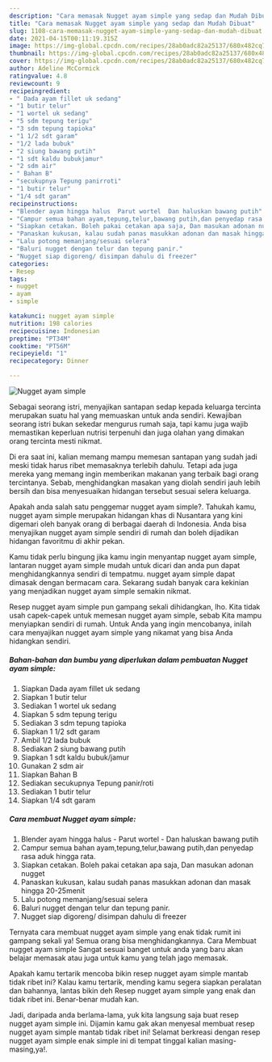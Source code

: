 ```yaml
---
description: "Cara memasak Nugget ayam simple yang sedap dan Mudah Dibuat"
title: "Cara memasak Nugget ayam simple yang sedap dan Mudah Dibuat"
slug: 1108-cara-memasak-nugget-ayam-simple-yang-sedap-dan-mudah-dibuat
date: 2021-04-15T00:11:19.315Z
image: https://img-global.cpcdn.com/recipes/28ab0adc82a25137/680x482cq70/nugget-ayam-simple-foto-resep-utama.jpg
thumbnail: https://img-global.cpcdn.com/recipes/28ab0adc82a25137/680x482cq70/nugget-ayam-simple-foto-resep-utama.jpg
cover: https://img-global.cpcdn.com/recipes/28ab0adc82a25137/680x482cq70/nugget-ayam-simple-foto-resep-utama.jpg
author: Adeline McCormick
ratingvalue: 4.8
reviewcount: 9
recipeingredient:
- " Dada ayam fillet uk sedang"
- "1 butir telur"
- "1 wortel uk sedang"
- "5 sdm tepung terigu"
- "3 sdm tepung tapioka"
- "1 1/2 sdt garam"
- "1/2 lada bubuk"
- "2 siung bawang putih"
- "1 sdt kaldu bubukjamur"
- "2 sdm air"
- " Bahan B"
- "secukupnya Tepung panirroti"
- "1 butir telur"
- "1/4 sdt garam"
recipeinstructions:
- "Blender ayam hingga halus  Parut wortel  Dan haluskan bawang putih"
- "Campur semua bahan ayam,tepung,telur,bawang putih,dan penyedap rasa aduk hingga rata."
- "Siapkan cetakan. Boleh pakai cetakan apa saja, Dan masukan adonan nugget"
- "Panaskan kukusan, kalau sudah panas masukkan adonan dan masak hingga 20-25menit"
- "Lalu potong memanjang/sesuai selera"
- "Baluri nugget dengan telur dan tepung panir."
- "Nugget siap digoreng/ disimpan dahulu di freezer"
categories:
- Resep
tags:
- nugget
- ayam
- simple

katakunci: nugget ayam simple 
nutrition: 198 calories
recipecuisine: Indonesian
preptime: "PT34M"
cooktime: "PT56M"
recipeyield: "1"
recipecategory: Dinner

---
```



![Nugget ayam simple](https://img-global.cpcdn.com/recipes/28ab0adc82a25137/680x482cq70/nugget-ayam-simple-foto-resep-utama.jpg)

Sebagai seorang istri, menyajikan santapan sedap kepada keluarga tercinta merupakan suatu hal yang memuaskan untuk anda sendiri. Kewajiban seorang istri bukan sekedar mengurus rumah saja, tapi kamu juga wajib memastikan keperluan nutrisi terpenuhi dan juga olahan yang dimakan orang tercinta mesti nikmat.

Di era  saat ini, kalian memang mampu memesan santapan yang sudah jadi meski tidak harus ribet memasaknya terlebih dahulu. Tetapi ada juga mereka yang memang ingin memberikan makanan yang terbaik bagi orang tercintanya. Sebab, menghidangkan masakan yang diolah sendiri jauh lebih bersih dan bisa menyesuaikan hidangan tersebut sesuai selera keluarga. 



Apakah anda salah satu penggemar nugget ayam simple?. Tahukah kamu, nugget ayam simple merupakan hidangan khas di Nusantara yang kini digemari oleh banyak orang di berbagai daerah di Indonesia. Anda bisa menyajikan nugget ayam simple sendiri di rumah dan boleh dijadikan hidangan favoritmu di akhir pekan.

Kamu tidak perlu bingung jika kamu ingin menyantap nugget ayam simple, lantaran nugget ayam simple mudah untuk dicari dan anda pun dapat menghidangkannya sendiri di tempatmu. nugget ayam simple dapat dimasak dengan bermacam cara. Sekarang sudah banyak cara kekinian yang menjadikan nugget ayam simple semakin nikmat.

Resep nugget ayam simple pun gampang sekali dihidangkan, lho. Kita tidak usah capek-capek untuk memesan nugget ayam simple, sebab Kita mampu menyiapkan sendiri di rumah. Untuk Anda yang ingin mencobanya, inilah cara menyajikan nugget ayam simple yang nikamat yang bisa Anda hidangkan sendiri.

<!--inarticleads1-->

##### Bahan-bahan dan bumbu yang diperlukan dalam pembuatan Nugget ayam simple:

1. Siapkan  Dada ayam fillet uk sedang
1. Siapkan 1 butir telur
1. Sediakan 1 wortel uk sedang
1. Siapkan 5 sdm tepung terigu
1. Sediakan 3 sdm tepung tapioka
1. Siapkan 1 1/2 sdt garam
1. Ambil 1/2 lada bubuk
1. Sediakan 2 siung bawang putih
1. Siapkan 1 sdt kaldu bubuk/jamur
1. Gunakan 2 sdm air
1. Siapkan  Bahan B
1. Sediakan secukupnya Tepung panir/roti
1. Sediakan 1 butir telur
1. Siapkan 1/4 sdt garam




<!--inarticleads2-->

##### Cara membuat Nugget ayam simple:

1. Blender ayam hingga halus  - Parut wortel  - Dan haluskan bawang putih
1. Campur semua bahan ayam,tepung,telur,bawang putih,dan penyedap rasa aduk hingga rata.
1. Siapkan cetakan. Boleh pakai cetakan apa saja, Dan masukan adonan nugget
1. Panaskan kukusan, kalau sudah panas masukkan adonan dan masak hingga 20-25menit
1. Lalu potong memanjang/sesuai selera
1. Baluri nugget dengan telur dan tepung panir.
1. Nugget siap digoreng/ disimpan dahulu di freezer




Ternyata cara membuat nugget ayam simple yang enak tidak rumit ini gampang sekali ya! Semua orang bisa menghidangkannya. Cara Membuat nugget ayam simple Sangat sesuai banget untuk anda yang baru akan belajar memasak atau juga untuk kamu yang telah jago memasak.

Apakah kamu tertarik mencoba bikin resep nugget ayam simple mantab tidak ribet ini? Kalau kamu tertarik, mending kamu segera siapkan peralatan dan bahannya, lantas bikin deh Resep nugget ayam simple yang enak dan tidak ribet ini. Benar-benar mudah kan. 

Jadi, daripada anda berlama-lama, yuk kita langsung saja buat resep nugget ayam simple ini. Dijamin kamu gak akan menyesal membuat resep nugget ayam simple mantab tidak ribet ini! Selamat berkreasi dengan resep nugget ayam simple enak simple ini di tempat tinggal kalian masing-masing,ya!.

